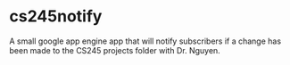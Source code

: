 cs245notify
===========

A small google app engine app that will notify subscribers if a change has been made to the CS245 projects folder with Dr. Nguyen.
